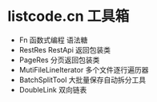 # listcode.cn 工具箱
* Fn 函数式编程 语法糖
* RestRes RestApi 返回包装类
* PageRes 分页返回包装类
* MutiFileLineIterator  多个文件逐行遍历器
* BatchSplitTool 大批量保存自动拆分工具
* DoubleLink 双向链表
